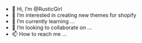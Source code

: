 - 👋 Hi, I’m @RusticGirl
- 👀 I’m interested in creating new themes for shopify
- 🌱 I’m currently learning ...
- 💞️ I’m looking to collaborate on ...
- 📫 How to reach me ...

<!---
RusticGirl/RusticGirl is a ✨ special ✨ repository because its `README.md` (this file) appears on your GitHub profile.
You can click the Preview link to take a look at your changes.
--->
